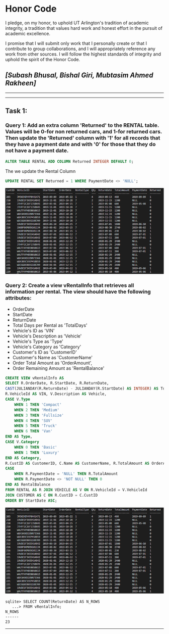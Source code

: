 # Honor Code

I pledge, on my honor, to uphold UT Arlington's tradition of academic integrity, a tradition that values
hard work and honest effort in the pursuit of academic excellence.

I promise that I will submit only work that I personally create or that I contribute to group collaborations,
and I will appropriately reference any work from other sources. I will follow the highest standards of
integrity and uphold the spirit of the Honor Code.

## *[Subash Bhusal, Bishal Giri, Mubtasim Ahmed Rakheen]*

---
---

## Task 1:

### Query 1: Add an extra column 'Returned' to the RENTAL table. Values will be 0-for non returned cars, and 1-for returned cars. Then update the 'Returned' column with '1' for all records that they have a payment date and with '0' for those that they do not have a payment date.

```sql
ALTER TABLE RENTAL ADD COLUMN Returned INTEGER DEFAULT 0;
```
The we update the Rental Column
```sql
UPDATE RENTAL SET Returned = 1 WHERE PaymentDate <> 'NULL';
```

![image](pics/p31.png)

### Query 2: Create a view vRentalInfo that retrieves all information per rental. The view should have the following attributes:

- OrderDate
- StartDate
- ReturnDate  
- Total Days per Rental as 'TotalDays'
- Vehicle's ID as 'VIN'  
- Vehicle's Description as 'Vehicle'  
- Vehicle's Type as 'Type'
- Vehicle's Category as 'Category'  
- Customer's ID as 'CustomerID'  
- Customer's Name as 'CustomerName'  
- Order Total Amount as 'OrderAmount',  
- Order Remaining Amount as 'RentalBalance'

```sql
CREATE VIEW vRentalInfo AS
SELECT R.OrderDate, R.StartDate, R.ReturnDate, 
CAST(JULIANDAY(R.ReturnDate) - JULIANDAY(R.StartDate) AS INTEGER) AS TotalDays, 
R.VehicleId AS VIN, V.Description AS Vehicle, 
CASE V.Type
    WHEN 1 THEN 'Compact'
    WHEN 2 THEN 'Medium'
    WHEN 3 THEN 'Fullsize'
    WHEN 4 THEN 'SUV'
    WHEN 5 THEN 'Truck'
    WHEN 6 THEN 'Van'
END AS Type,
CASE V.Category
    WHEN 0 THEN 'Basic'
    WHEN 1 THEN 'Luxury'
END AS Category,
R.CustID AS CustomerID, C.Name AS CustomerName, R.TotalAmount AS OrderAmount,
CASE 
    WHEN R.PaymentDate = 'NULL' THEN R.TotalAmount
    WHEN R.PaymentDate <> 'NOT NULL' THEN 0
END AS RentalBalance
FROM RENTAL AS R JOIN VEHICLE AS V ON R.VehicleId = V.VehicleId
JOIN CUSTOMER AS C ON R.CustID = C.CustID
ORDER BY StartDate ASC;
```
![image](pics/p31.png)


```
sqlite> SELECT COUNT(ReturnDate) AS N_ROWS
   ...> FROM vRentalInfo;
N_ROWS
------
23

```


----
